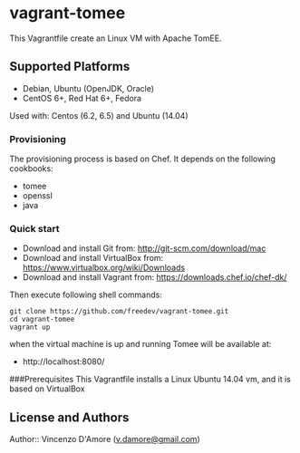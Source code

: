 # vagrant-tomee

This Vagrantfile create an Linux VM with Apache TomEE. 

## Supported Platforms

- Debian, Ubuntu (OpenJDK, Oracle)
- CentOS 6+, Red Hat 6+, Fedora

Used with: Centos (6.2, 6.5) and Ubuntu (14.04)

### Provisioning

The provisioning process is based on Chef. It depends on the following cookbooks:

- tomee
- openssl
- java

### Quick start

- Download and install Git from: http://git-scm.com/download/mac
- Download and install VirtualBox from: https://www.virtualbox.org/wiki/Downloads
- Download and install Vagrant from: https://downloads.chef.io/chef-dk/

Then execute following shell commands:

    git clone https://github.com/freedev/vagrant-tomee.git
    cd vagrant-tomee
    vagrant up

when the virtual machine is up and running Tomee will be available at:

- http://localhost:8080/

###Prerequisites
This Vagrantfile installs a Linux Ubuntu 14.04 vm, and it is based on VirtualBox<br>


## License and Authors

Author:: Vincenzo D'Amore (<v.damore@gmail.com>)
